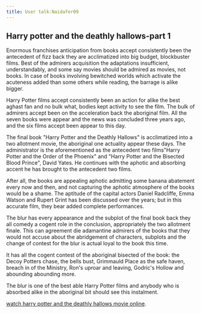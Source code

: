 ```yaml
---
title: User talk:Naidafer09
---
```


Harry potter and the deathly hallows-part 1
-------------------------------------------

Enormous franchises anticipation from books accept consistently been the
antecedent of fizz back they are acclimatized into big budget,
blockbuster films. Best of the admirers acquisition the adaptations
insufficient, understandably, and some say movies should be admired as
movies, not books. In case of books involving bewitched worlds which
activate the acuteness added than some others while reading, the barrage
is alike bigger.

Harry Potter films accept consistently been an action for alike the best
aghast fan and no bulk what, bodies kept activity to see the film. The
bulk of admirers accept been on the acceleration back the aboriginal
film. All the seven books were appear and the news was concluded three
years ago, and the six films accept been appear to this day.

The final book "Harry Potter and the Deathly Hallows" is acclimatized
into a two allotment movie, the aboriginal one actuality appear these
days. The administrator is the aforementioned as the antecedent two
films"Harry Potter and the Order of the Phoenix" and "Harry Potter and
the Bisected Blood Prince", David Yates. He continues with the aphotic
and absorbing accent he has brought to the antecedent two films.

After all, the books are appealing aphotic admitting some banana
abatement every now and then, and not capturing the aphotic atmosphere
of the books would be a shame. The aptitude of the capital actors Daniel
Radcliffe, Emma Watson and Rupert Grint has been discussed over the
years; but in this accurate film, they bear added complete performances.

The blur has every appearance and the subplot of the final book back
they all comedy a cogent role in the conclusion, appropriately the two
allotment finale. This can agreement die adamantine admirers of the
books that they would not accuse about the abridgement of characters,
subplots and the change of contest for the blur is actual loyal to the
book this time.

It has all the cogent contest of the aboriginal bisected of the book:
the Decoy Potters chase, the bells bust, Grimmauld Place as the safe
haven, breach in of the Ministry, Ron's uproar and leaving, Godric's
Hollow and abounding abounding more.

The blur is one of the best able Harry Potter films and anybody who is
absorbed alike in the aboriginal bit should see this instalment.

[watch harry potter and the deathly hallows movie
online](http://www.watchfreemoviesonlinedaily.com/harry-potter-and-the-deathly-hallows-part-one-2010).
